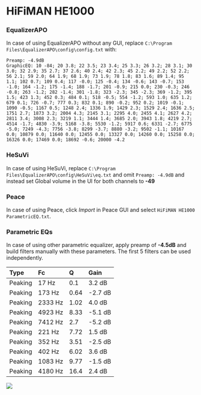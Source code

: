 # HiFiMAN HE1000

### EqualizerAPO
In case of using EqualizerAPO without any GUI, replace `C:\Program Files\EqualizerAPO\config\config.txt`
with:
```
Preamp: -4.9dB
GraphicEQ: 10 -84; 20 3.8; 22 3.5; 23 3.4; 25 3.3; 26 3.2; 28 3.1; 30 3.0; 32 2.9; 35 2.7; 37 2.6; 40 2.4; 42 2.3; 45 2.2; 49 2.2; 52 2.2; 56 2.1; 59 2.0; 64 1.9; 68 1.9; 73 1.9; 78 1.8; 83 1.6; 89 1.4; 95 1.1; 102 0.7; 109 0.4; 117 -0.0; 125 -0.4; 134 -0.6; 143 -0.7; 153 -1.0; 164 -1.2; 175 -1.4; 188 -1.7; 201 -0.9; 215 0.0; 230 -0.3; 246 -0.8; 263 -1.2; 282 -1.4; 301 -1.8; 323 -2.3; 345 -2.3; 369 -1.2; 395 1.5; 423 1.3; 452 0.3; 484 0.1; 518 -0.5; 554 -1.2; 593 1.0; 635 1.2; 679 0.1; 726 -0.7; 777 0.3; 832 0.1; 890 -0.2; 952 0.2; 1019 -0.1; 1090 -0.5; 1167 0.5; 1248 2.4; 1336 1.9; 1429 2.3; 1529 2.4; 1636 2.5; 1751 2.7; 1873 3.2; 2004 4.3; 2145 3.1; 2295 4.0; 2455 4.1; 2627 4.2; 2811 3.4; 3008 2.3; 3219 1.1; 3444 1.4; 3685 2.0; 3943 1.8; 4219 2.7; 4514 -1.7; 4830 -3.9; 5168 -3.8; 5530 -1.2; 5917 0.6; 6331 -2.7; 6775 -5.0; 7249 -4.3; 7756 -3.8; 8299 -3.7; 8880 -3.2; 9502 -1.1; 10167 0.0; 10879 0.0; 11640 0.0; 12455 0.0; 13327 0.0; 14260 0.0; 15258 0.0; 16326 0.0; 17469 0.0; 18692 -0.6; 20000 -4.2
```

### HeSuVi
In case of using HeSuVi, replace `C:\Program Files\EqualizerAPO\config\HeSuVi\eq.txt` and omit `Preamp:
-4.9dB` and instead set Global volume in the UI for both channels to **-49**

### Peace
In case of using Peace, click *Import* in Peace GUI and select `HiFiMAN HE1000 ParametricEQ.txt`.

### Parametric EQs
In case of using other parametric equalizer, apply preamp of **-4.5dB** and build filters manually with
these parameters. The first 5 filters can be used independently.

| Type    | Fc      |     Q | Gain    |
|:--------|:--------|:------|:--------|
| Peaking | 17 Hz   |  0.1  | 3.2 dB  |
| Peaking | 173 Hz  |  0.64 | -2.7 dB |
| Peaking | 2333 Hz |  1.02 | 4.0 dB  |
| Peaking | 4923 Hz |  8.33 | -5.1 dB |
| Peaking | 7412 Hz |  2.7  | -5.2 dB |
| Peaking | 221 Hz  |  7.72 | 1.5 dB  |
| Peaking | 352 Hz  |  3.51 | -2.5 dB |
| Peaking | 402 Hz  |  6.02 | 3.6 dB  |
| Peaking | 1083 Hz |  9.77 | -1.5 dB |
| Peaking | 4180 Hz | 16.4  | 2.4 dB  |

![](https://raw.githubusercontent.com/jaakkopasanen/AutoEq/master/results/innerfidelity/sbaf-serious/HiFiMAN%20HE1000/HiFiMAN%20HE1000.png)